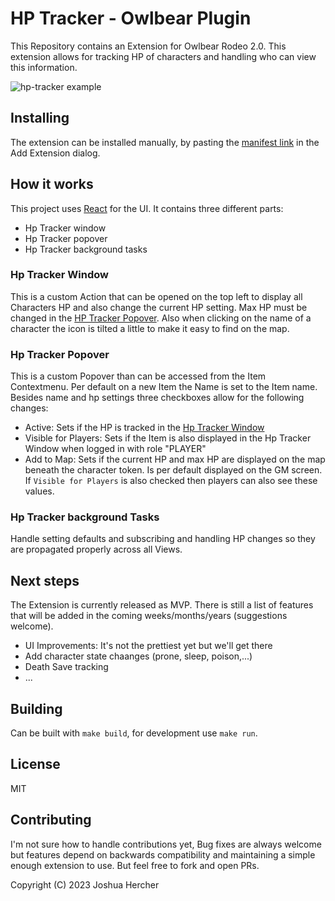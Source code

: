 # HP Tracker - Owlbear Plugin

This Repository contains an Extension for Owlbear Rodeo 2.0. This extension allows for tracking HP of characters and handling who can view this information.

![hp-tracker example](https://raw.githubusercontent.com/kamejosh/owlbear-hp-tracker/master/docs/HP_Tracker.png)

## Installing

The extension can be installed manually, by pasting the [manifest link](https://hp-tracker.onrender.com/manifest.json) in the Add Extension dialog.

## How it works

This project uses [React](https://reactjs.org/) for the UI. It contains three different parts:

+ Hp Tracker window
+ Hp Tracker popover
+ Hp Tracker background tasks

### Hp Tracker Window

This is a custom Action that can be opened on the top left to display all Characters HP and also change the current HP setting. Max HP must be changed in the [HP Tracker Popover](#hp-tracker-popover). Also when clicking on the name of a character the icon is tilted a little to make it easy to find on the map.

### Hp Tracker Popover

This is a custom Popover than can be accessed from the Item Contextmenu. Per default on a new Item the Name is set to the Item name. Besides name and hp settings three checkboxes allow for the following changes:

+ Active: Sets if the HP is tracked in the [Hp Tracker Window](#p-tracker-window)
+ Visible for Players: Sets if the Item is also displayed in the Hp Tracker Window when logged in with role "PLAYER"
+ Add to Map: Sets if the current HP and max HP are displayed on the map beneath the character token. Is per default displayed on the GM screen. If `Visible for Players` is also checked then players can also see these values.

### Hp Tracker background Tasks

Handle setting defaults and subscribing and handling HP changes so they are propagated properly across all Views.

## Next steps

The Extension is currently released as MVP. There is still a list of features that will be added in the coming weeks/months/years (suggestions welcome).

+ UI Improvements: It's not the prettiest yet but we'll get there
+ Add character state chaanges (prone, sleep, poison,...)
+ Death Save tracking
+ ...

## Building

Can be built with `make build`, for development use `make run`.

## License

MIT

## Contributing

I'm not sure how to handle contributions yet, Bug fixes are always welcome but features depend on backwards compatibility and maintaining a simple enough extension to use. But feel free to fork and open PRs.

Copyright (C) 2023 Joshua Hercher